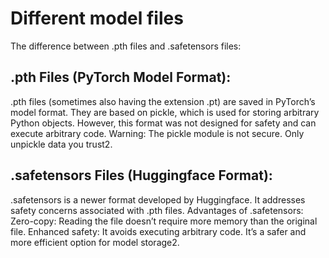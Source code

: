 # Different model files
The difference between .pth files and .safetensors files:

## .pth Files (PyTorch Model Format):
.pth files (sometimes also having the extension .pt) are saved in PyTorch’s model format.
They are based on pickle, which is used for storing arbitrary Python objects.
However, this format was not designed for safety and can execute arbitrary code.
Warning: The pickle module is not secure. Only unpickle data you trust2.
## .safetensors Files (Huggingface Format):
.safetensors is a newer format developed by Huggingface.
It addresses safety concerns associated with .pth files.
Advantages of .safetensors:
Zero-copy: Reading the file doesn’t require more memory than the original file.
Enhanced safety: It avoids executing arbitrary code.
It’s a safer and more efficient option for model storage2.
